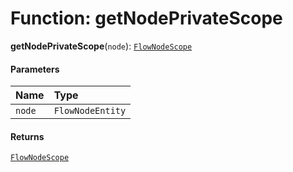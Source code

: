 # Function: getNodePrivateScope

**getNodePrivateScope**(`node`): [`FlowNodeScope`](/auto-docs/variable-plugin/interfaces/FlowNodeScope.md)

#### Parameters

| Name | Type |
| :------ | :------ |
| `node` | `FlowNodeEntity` |

#### Returns

[`FlowNodeScope`](/auto-docs/variable-plugin/interfaces/FlowNodeScope.md)
